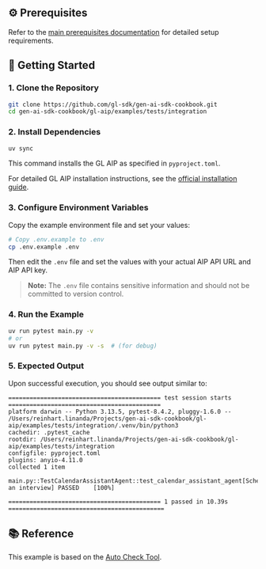 ## ⚙️ Prerequisites

Refer to the [main prerequisites documentation](../../../README.md#️-prerequisites) for detailed setup requirements.

## 🚀 Getting Started

### 1. Clone the Repository

```bash
git clone https://github.com/gl-sdk/gen-ai-sdk-cookbook.git
cd gen-ai-sdk-cookbook/gl-aip/examples/tests/integration
```

### 2. Install Dependencies

```bash
uv sync
```

This command installs the GL AIP as specified in `pyproject.toml`.

For detailed GL AIP installation instructions, see the [official installation guide](https://gdplabs.gitbook.io/gl-aip/gl-aip-sdk/get-started/install-and-configure).

### 3. Configure Environment Variables

Copy the example environment file and set your values:

```bash
# Copy .env.example to .env
cp .env.example .env
```

Then edit the `.env` file and set the values with your actual AIP API URL and AIP API key.

> **Note:** The `.env` file contains sensitive information and should not be committed to version control.

### 4. Run the Example

```bash
uv run pytest main.py -v
# or
uv run pytest main.py -v -s  # (for debug)
```

### 5. Expected Output

Upon successful execution, you should see output similar to:

```
=========================================== test session starts ===========================================
platform darwin -- Python 3.13.5, pytest-8.4.2, pluggy-1.6.0 -- /Users/reinhart.linanda/Projects/gen-ai-sdk-cookbook/gl-aip/examples/tests/integration/.venv/bin/python3
cachedir: .pytest_cache
rootdir: /Users/reinhart.linanda/Projects/gen-ai-sdk-cookbook/gl-aip/examples/tests/integration
configfile: pyproject.toml
plugins: anyio-4.11.0
collected 1 item

main.py::TestCalendarAssistantAgent::test_calendar_assistant_agent[Schedule an interview] PASSED    [100%]

=========================================== 1 passed in 10.39s ============================================
```

## 📚 Reference

This example is based on the [Auto Check Tool](https://github.com/GDP-ADMIN/glaip-sdk/tree/bbfeb3ea5a0c095c843c34a77e753f6832bd86c7/python/glaip-sdk/examples/auto_check_tool).

